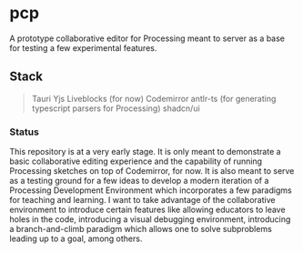 # pcp
A prototype collaborative editor for Processing meant to server as a base for testing a few experimental features.

## Stack

> Tauri
> Yjs
> Liveblocks (for now)
> Codemirror
> antlr-ts (for generating typescript parsers for Processing)
> shadcn/ui

### Status

This repository is at a very early stage. It is only meant to demonstrate a basic collaborative editing experience and the capability of running Processing sketches on top of Codemirror, for now. It is also meant to serve as a testing ground for a few ideas to develop a modern iteration of a Processing Development Environment which incorporates a few paradigms for teaching and learning. I want to take advantage of the collaborative environment to introduce certain features like allowing educators to leave holes in the code, introducing a visual debugging environment, introducing a branch-and-climb paradigm which allows one to solve subproblems leading up to a goal, among others.
